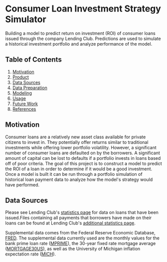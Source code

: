 # Consumer Loan Investment Strategy Simulator

Building a model to predict return on investment (ROI) of consumer loans issued through the company Lending Club. Predictions are used to simulate a historical investment portfolio and analyze performance of the model.

## Table of Contents
1. [Motivation](#motivation)
2. [Product](#product)
3. [Data Sources](#data-sources)
4. [Data Preparation](#data-preparation)
5. [Modeling](#modeling)
6. [Usage](#usage)
7. [Future Work](#future-work)
8. [References](#references)

## Motivation
Consumer loans are a relatively new asset class available for private citizens to invest in. They potentially offer returns similar to traditional investments while offering lower portfolio volatility. However, a significant number of consumer loans are defaulted on by the borrowers. A significant amount of capital can be lost to defaults if a portfolio invests in loans based off of poor criteria. The goal of this project is to construct a model to predict the ROI of a loan in order to determine if it would be a good investment. Once a model is built it can be run through a portfolio simulation of historical loan payment data to analyze how the model's strategy would have performed.


## Data Sources
Please see Lending Club's [statistics page](https://www.lendingclub.com/info/download-data.action) for data on loans that have been issued.Files containing all payments that borrowers have made on their loans can be found at Lending Club's [additional statistics page](https://www.lendingclub.com/company/additional-statistics).

Supplemental data comes from the Federal Reserve Economic Database, [FRED](https://fred.stlouisfed.org/). The supplemental data currently used are the monthly values for the bank prime loan rate ([MPRIME](https://fred.stlouisfed.org/series/MPRIME)), the 30-year fixed rate mortgage average ([MORTGAGE30US](https://fred.stlouisfed.org/series/MORTGAGE30US)), as well as the University of Michigan inflation expectation rate ([MICH](https://fred.stlouisfed.org/series/MICH)).
